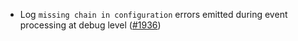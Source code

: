 *   Log `missing chain in configuration` errors emitted during event processing at
    debug level ([#1936](https://github.com/informalsystems/ibc-rs/issues/1936))
